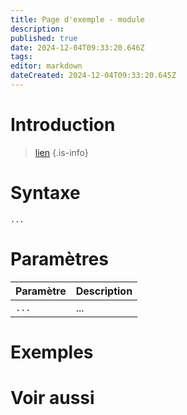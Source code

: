 ```yaml
---
title: Page d'exemple - module
description: 
published: true
date: 2024-12-04T09:33:20.646Z
tags: 
editor: markdown
dateCreated: 2024-12-04T09:33:20.645Z
---
```


# Introduction

>  [lien](https://leo-mathy.fr)
{.is-info}

# Syntaxe

`...`

# Paramètres

| Paramètre | Description |
| --------- | ----------- |
| `...`     | ...         |

# Exemples

# Voir aussi
